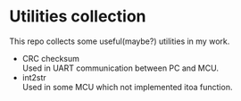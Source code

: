 # Utilities collection

This repo collects some useful(maybe?) utilities in my work.

- CRC checksum  
  Used in UART communication between PC and MCU.
- int2str  
  Used in some MCU which not implemented itoa function.
